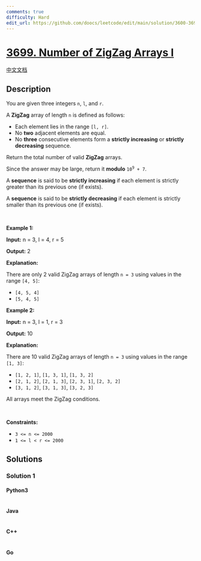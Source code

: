```yaml
---
comments: true
difficulty: Hard
edit_url: https://github.com/doocs/leetcode/edit/main/solution/3600-3699/3699.Number%20of%20ZigZag%20Arrays%20I/README_EN.md
---
```


<!-- problem:start -->

# [3699. Number of ZigZag Arrays I](https://leetcode.com/problems/number-of-zigzag-arrays-i)

[中文文档](/solution/3600-3699/3699.Number%20of%20ZigZag%20Arrays%20I/README.md)

## Description

<!-- description:start -->

<p>You are given three integers <code>n</code>, <code>l</code>, and <code>r</code>.</p>

<p>A <strong>ZigZag</strong> array of length <code>n</code> is defined as follows:</p>

<ul>
	<li>Each element lies in the range <code>[l, r]</code>.</li>
	<li>No <strong>two</strong> adjacent elements are equal.</li>
	<li>No <strong>three</strong> consecutive elements form a <strong>strictly increasing</strong> or <strong>strictly decreasing</strong> sequence.</li>
</ul>

<p>Return the total number of valid <strong>ZigZag</strong> arrays.</p>

<p>Since the answer may be large, return it <strong>modulo</strong> <code>10<sup>9</sup> + 7</code>.</p>

<p>A <strong>sequence</strong> is said to be <strong>strictly increasing</strong> if each element is strictly greater than its previous one (if exists).</p>

<p>A <strong>sequence</strong> is said to be <strong>strictly decreasing</strong> if each element is strictly smaller than its previous one (if exists).</p>

<p>&nbsp;</p>
<p><strong class="example">Example 1:</strong></p>

<div class="example-block">
<p><strong>Input:</strong> <span class="example-io">n = 3, l = 4, r = 5</span></p>

<p><strong>Output:</strong> <span class="example-io">2</span></p>

<p><strong>Explanation:</strong></p>

<p>There are only 2 valid ZigZag arrays of length <code>n = 3</code> using values in the range <code>[4, 5]</code>:</p>

<ul>
	<li><code>[4, 5, 4]</code></li>
	<li><code>[5, 4, 5]</code>​​​​​​​</li>
</ul>
</div>

<p><strong class="example">Example 2:</strong></p>

<div class="example-block">
<p><strong>Input:</strong> <span class="example-io">n = 3, l = 1, r = 3</span></p>

<p><strong>Output:</strong> <span class="example-io">10</span></p>

<p><strong>Explanation:</strong></p>

<p>There are 10 valid ZigZag arrays of length <code>n = 3</code> using values in the range <code>[1, 3]</code>:</p>

<ul>
	<li><code>[1, 2, 1]</code>, <code>[1, 3, 1]</code>, <code>[1, 3, 2]</code></li>
	<li><code>[2, 1, 2]</code>, <code>[2, 1, 3]</code>, <code>[2, 3, 1]</code>, <code>[2, 3, 2]</code></li>
	<li><code>[3, 1, 2]</code>, <code>[3, 1, 3]</code>, <code>[3, 2, 3]</code></li>
</ul>

<p>All arrays meet the ZigZag conditions.</p>
</div>

<p>&nbsp;</p>
<p><strong>Constraints:</strong></p>

<ul>
	<li><code>3 &lt;= n &lt;= 2000</code></li>
	<li><code>1 &lt;= l &lt; r &lt;= 2000</code></li>
</ul>

<!-- description:end -->

## Solutions

<!-- solution:start -->

### Solution 1

<!-- tabs:start -->

#### Python3

```python

```

#### Java

```java

```

#### C++

```cpp

```

#### Go

```go

```

<!-- tabs:end -->

<!-- solution:end -->

<!-- problem:end -->
